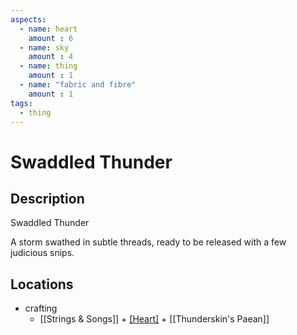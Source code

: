 ```yaml
---
aspects: 
  - name: heart
    amount : 6
  - name: sky
    amount : 4
  - name: thing
    amount : 1
  - name: "fabric and fibre"
    amount : 1
tags:
  - thing
---
```


# Swaddled Thunder

## Description
Swaddled Thunder

A storm swathed in subtle threads, ready to be released with a few judicious snips.
## Locations
- crafting
	- [[Strings & Songs]] + [[Heart]](15) + [[Thunderskin's Paean]]